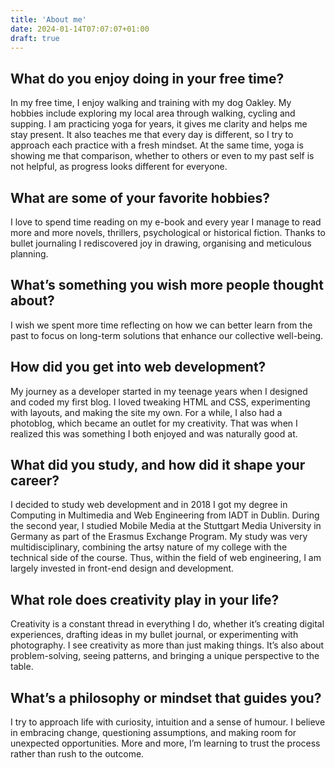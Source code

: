 ```yaml
---
title: 'About me'
date: 2024-01-14T07:07:07+01:00
draft: true
---
```


## What do you enjoy doing in your free time?
In my free time, I enjoy walking and training with my dog Oakley. My hobbies include exploring my local area through walking, cycling and supping. I am practicing yoga for years, it gives me clarity and helps me stay present. It also teaches me that every day is different, so I try to approach each practice with a fresh mindset. At the same time, yoga is showing me that comparison, whether to others or even to my past self is not helpful, as progress looks different for everyone.

## What are some of your favorite hobbies?
I love to spend time reading on my e-book and every year I manage to read more and more novels, thrillers, psychological or historical fiction. Thanks to bullet journaling I rediscovered joy in drawing, organising and meticulous planning.

## What’s something you wish more people thought about?
I wish we spent more time reflecting on how we can better learn from the past to focus on long-term solutions that enhance our collective well-being.

## How did you get into web development?
My journey as a developer started in my teenage years when I designed and coded my first blog. I loved tweaking HTML and CSS, experimenting with layouts, and making the site my own. For a while, I also had a photoblog, which became an outlet for my creativity. That was when I realized this was something I both enjoyed and was naturally good at.

## What did you study, and how did it shape your career?
I decided to study web development and in 2018 I got my degree in Computing in Multimedia and Web Engineering from IADT in Dublin. During the second year, I studied Mobile Media at the Stuttgart Media University in Germany as part of the Erasmus Exchange Program. My study was very multidisciplinary, combining the artsy nature of my college with the technical side of the course. Thus, within the field of web engineering, I am largely invested in front-end design and development.

## What role does creativity play in your life?
Creativity is a constant thread in everything I do, whether it’s creating digital experiences, drafting ideas in my bullet journal, or experimenting with photography. I see creativity as more than just making things. It’s also about problem-solving, seeing patterns, and bringing a unique perspective to the table.

## What’s a philosophy or mindset that guides you?
I try to approach life with curiosity, intuition and a sense of humour. I believe in embracing change, questioning assumptions, and making room for unexpected opportunities. More and more, I’m learning to trust the process rather than rush to the outcome.

